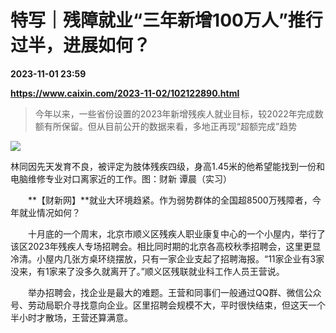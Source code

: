 # 特写｜残障就业“三年新增100万人”推行过半，进展如何？

**2023-11-01 23:59**

**https://www.caixin.com/2023-11-02/102122890.html**

> 今年以来，一些省份设置的2023年新增残疾人就业目标，较2022年完成数额有所保留。但从目前公开的数据来看，多地正再现“超额完成”趋势

  

![](https://img.caixin.com/2023-11-02/169888285433458_840_560.jpg)

林同因先天发育不良，被评定为肢体残疾四级，身高1.45米的他希望能找到一份和电脑维修专业对口离家近的工作。图：财新 谭晨（实习）

  

　　**【财新网】**就业大环境趋紧。作为弱势群体的全国超8500万残障者，今年就业情况如何？

　　十月底的一个周末，北京市顺义区残疾人职业康复中心的一个小屋内，举行了该区2023年残疾人专场招聘会。相比同时期的北京各高校秋季招聘会，这里更显冷清。小屋内几张方桌环绕摆放，只有一家企业支起了招聘海报。“11家企业有3家没来，有1家来了没多久就离开了。”顺义区残联就业科工作人员王营说。

　　举办招聘会，找企业是最大的难题。王营和同事们一般通过QQ群、微信公众号、劳动局职介寻找意向企业。区里招聘会规模不大，平时很快结束，但这天一个半小时才散场，王营还算满意。